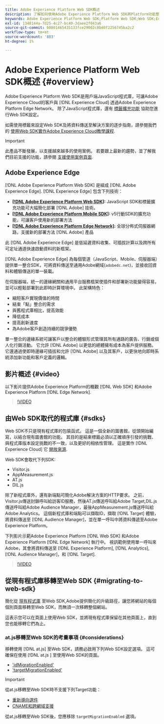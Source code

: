```yaml
---
title: Adobe Experience Platform Web SDK概述
description: 了解如何使用Adobe Experience Platform Web SDK將Platform功能整合至您的網站。
keywords: Adobe Experience Platform Web SDK;Platform Web SDK;Web SDK;Edge;Visitor.js;AppMeasurement.js;AT.js;DIL.js;Web SDK;SDK;Web SDK;Launch；啟動
exl-id: 1348144a-7d25-4c27-bc40-3daee2f043a6
source-git-commit: 00801465435133fce29002c8bd0f2256745ba2c2
workflow-type: tm+mt
source-wordcount: '803'
ht-degree: 1%

---
```


# Adobe Experience Platform Web SDK概述 {#overview}

Adobe Experience Platform Web SDK是用戶端JavaScript程式庫，可讓Adobe Experience Cloud的客戶與 [!DNL Experience Cloud] 透過Adobe Experience Platform Edge Network。 除了JavaScript程式庫，還有 [標籤擴充功能](./extension/web-sdk-extension-configuration.md) 協助您進行Web SDK設定。

如需使用標籤來設定Web SDK及將資料傳送至解決方案的逐步指南，請參閱我們的 [使用Web SDK實作Adobe Experience Cloud教學課程](https://experienceleague.adobe.com/docs/platform-learn/implement-web-sdk/overview.html?lang=en).

>[!IMPORTANT]
>
>此產品不斷發展，以支援越來越多的使用案例。 若要跟上最新的趨勢，並了解我們目前支援的功能，請參閱 [支援使用案例頁面](https://github.com/orgs/adobe/projects/18/views/1).

## Adobe Experience Edge

[!DNL Adobe Experience Platform Web SDK] 是組成 [!DNL Adobe Experience Edge]. [!DNL Experience Edge] 包含下列技術：

* **[[!DNL Adobe Experience Platform Web SDK]](#overview):** JavaScript SDK和標籤擴充功能可大幅簡化部署 [!DNL Adobe] 技術。
* **[[!DNL Adobe Experience Platform Mobile SDK]](https://aep-sdks.gitbook.io/docs/getting-started/overview):** v5行動SDK的擴充功能，可讓客戶使用新的部署方法
* **[[!DNL Adobe Experience Platform Edge Network]](../server-api/overview.md):** 全球分佈式伺服器網路，支援新的部署方法 [!DNL Adobe] 產品

此 [!DNL Adobe Experience Edge] 是低延遲資料收集、可插拔計算以及跨所有可定址通道快速啟動資料的新框架。

[!DNL Adobe Experience Edge] 為每個管道（JavaScript、Mobile、伺服器端）提供單一整合SDK，可將資料傳送至通用Adobe網域(`adobedc.net`)，並接收回資料和體驗傳送的單一裝載。

在伺服器端，統一的邊緣網關和通用平台服務框架使插件和部署新功能變得容易，並可以輕鬆部署到此即時計算環境中。  此架構特色：

* 縮短客戶實現價值的時間
* 結束「點」整合的需求
* 與舊程式庫相比，提高效能
* 降低成本
* 提高創新速度
* 為Adobe客戶創造持續的競爭優勢

單一整合的邊緣系統可讓客戶以整合的體驗形式管理其所有通路的廣告、行銷或個人化行銷活動。 它允許 [!DNL Adobe] 以更低的總體擁有成本為客戶提供服務。  它還通過使即時邊緣可插拔和允許 [!DNL Adobe] 以及其客戶，以更快地向即時系統添加新功能和客戶定義的邏輯。

## 影片概述 {#video}

以下影片提供Adobe Experience Platform的概觀 [!DNL Web SDK] 和Adobe Experience Platform [!DNL Edge Network].

>[!VIDEO](https://video.tv.adobe.com/v/34141?quality=12&learn=on)

## 由Web SDK取代的程式庫 {#sdks}

Web SDK不只是現有程式庫的包裝函式。 這是一個全新的圖書館，從頭開始編寫，以結合現有圖書館的功能。 其目的是結束標籤必須以正確順序引發的挑戰、與程式庫版本設定挑戰的不一致，以及更好的相依性管理。 這是實作 [!DNL Experience Cloud] 它 [開放來源](https://github.com/adobe/alloy).

Web SDK會取代下列SDK:

* Visitor.js
* AppMeasurement.js
* AT.js
* DIL.js

除了新程式庫外，還有新端點可簡化Adobe解決方案的HTTP要求。 之前，Visitor.js傳送封鎖呼叫給訪客ID服務，然後AT.js傳送呼叫給Adobe Target,DIL.js傳送呼叫給Adobe Audience Manager，最後AppMeasurement.js傳送呼叫給Adobe Analytics。 這個新程式庫和端點可以擷取ID，擷取 [!DNL Target] 體驗，將資料傳送至 [!DNL Audience Manager]，並在單一呼叫中將資料傳遞至Adobe Experience Platform。

下列影片示範Adobe Experience Platform [!DNL Web SDK] 和Adobe Experience Platform [!DNL Edge Network] 執行中。 視訊範例使用單一呼叫來Adobe，其會將資料傳送至 [!DNL Experience Platform], [!DNL Analytics], [!DNL Audience Manager]，和 [!DNL Target].

>[!VIDEO](https://video.tv.adobe.com/v/34148)

## 從現有程式庫移轉至Web SDK {#migrating-to-web-sdk}

簡化從 [現有程式庫](#sdks) 至Web SDK,Adobe提供簡化的升級路徑，讓您將網站的每個個別頁面移轉至Web SDK，而無須一次移轉整個網站。

這表示您可以在頁面上使用Web SDK，並將現有程式庫保留在其他頁面上，直到您也能移轉它們為止。

### at.js移轉至Web SDK的考量事項 {#considerations}

移轉使用 [!DNL at.js] 至Web SDK，請務必啟用下列Web SDK設定選項。 這可確保在使用 [!DNL at.js ] 至使用Web SDK的頁面。

* [&#39;idMigrationEnabled&#39;](fundamentals/configuring-the-sdk.md#id-migration-enabled)
* [&#39;targetMigrationEnabled&#39;](fundamentals/configuring-the-sdk.md#targetMigrationEnabled)


>[!IMPORTANT]
>
>從at.js移轉至Web SDK時不支援下列Target功能：
> * [重新導向選件](https://experienceleague.adobe.com/docs/target/using/experiences/offers/offer-redirect.html?lang=en)
> * [CNAME和跨網域支援](https://developer.adobe.com/target/implement/client-side/atjs/atjs-cookies/?lang=en)


從at.js移轉至Web SDK後，您應移除 `targetMigrationEnabled` 選項。



